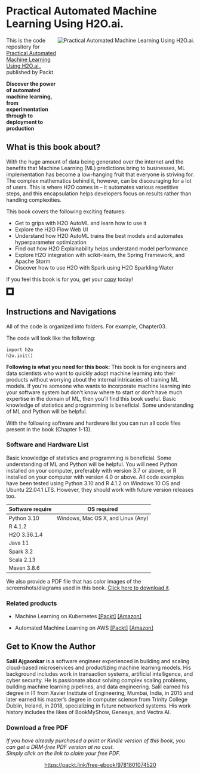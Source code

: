 


# 	Practical Automated Machine Learning Using H2O.ai.

<a href="https://www.packtpub.com/product/practical-automated-machine-learning-using-h2o-ai/9781801074520?utm_source=github&utm_medium=repository&utm_campaign=9781801074520"><img src="https://static.packt-cdn.com/products/9781801074520/cover/smaller" alt="Practical Automated Machine Learning Using H2O.ai." height="256px" align="right"></a>

This is the code repository for [Practical Automated Machine Learning Using H2O.ai.](https://www.packtpub.com/product/practical-automated-machine-learning-using-h2o-ai/9781801074520?utm_source=github&utm_medium=repository&utm_campaign=9781801074520), published by Packt.

**Discover the power of automated machine learning, from experimentation through to deployment to production**

## What is this book about?
With the huge amount of data being generated over the internet and the benefits that Machine Learning (ML) predictions bring to businesses, ML implementation has become a low-hanging fruit that everyone is striving for. The complex mathematics behind it, however, can be discouraging for a lot of users. This is where H2O comes in – it automates various repetitive steps, 
and this encapsulation helps developers focus on results rather than handling complexities.

This book covers the following exciting features: 
* Get to grips with H2O AutoML and learn how to use it
* Explore the H2O Flow Web UI
* Understand how H2O AutoML trains the best models and automates hyperparameter optimization
* Find out how H2O Explainability helps understand model performance
* Explore H2O integration with scikit-learn, the Spring Framework, and Apache Storm
* Discover how to use H2O with Spark using H2O Sparkling Water

If you feel this book is for you, get your [copy](https://www.amazon.com/dp/1800205694) today!

<a href="https://www.packtpub.com/?utm_source=github&utm_medium=banner&utm_campaign=GitHubBanner"><img src="https://raw.githubusercontent.com/PacktPublishing/GitHub/master/GitHub.png" alt="https://www.packtpub.com/" border="5" /></a>

## Instructions and Navigations
All of the code is organized into folders. For example, Chapter03.

The code will look like the following:
```
import h2o
h2o.init()
```

**Following is what you need for this book:**
This book is for engineers and data scientists who want to quickly adopt machine learning into their products without worrying about the internal intricacies of training ML models. If you're someone who wants to incorporate machine learning into your software system but don’t know where to start or don’t have much expertise in the domain of ML, then you’ll find this book useful. Basic knowledge of statistics and programming is beneficial. 
Some understanding of ML and Python will be helpful.

With the following software and hardware list you can run all code files present in the book (Chapter 1-13).

### Software and Hardware List

Basic knowledge of statistics and programming is beneficial. Some understanding of ML and Python
will be helpful. You will need Python installed on your computer, preferably with version 3.7 or above,
or R installed on your computer with version 4.0 or above. All code examples have been tested using
Python 3.10 and R 4.1.2 on Windows 10 OS and Ubuntu 22.04.1 LTS. However, they should work
with future version releases too.

| Software require         | OS required                        |
| -------------------------| -----------------------------------|
| Python 3.10              | Windows, Mac OS X, and Linux (Any) |
| R 4.1.2                  |                                    |
| H2O 3.36.1.4             |                                    |
| Java 11                  |                                    |
| Spark 3.2                |                                    |
| Scala 2.13               |                                    |
| Maven 3.8.6              |                                    |

We also provide a PDF file that has color images of the screenshots/diagrams used in this book. [Click here to download it](https://packt.link/IighZ).


### Related products <Other books you may enjoy>
* Machine Learning on Kubernetes [[Packt]](https://www.packtpub.com/product/machine-learning-on-kubernetes/9781803241807) [[Amazon]](https://www.amazon.com/dp/1803241802)

* Automated Machine Learning on AWS [[Packt]](https://www.packtpub.com/product/automated-machine-learning-on-aws/9781801811828) [[Amazon]](https://www.amazon.com/dp/1801811822)

## Get to Know the Author

**Salil Ajgaonkar**
is a software engineer experienced in building and scaling cloud-based microservices and productizing machine learning models. 
His background includes work in transaction systems, artificial intelligence, and cyber security. 
He is passionate about solving complex scaling problems, building machine learning pipelines, and data engineering. 
Salil earned his degree in IT from Xavier Institute of Engineering, Mumbai, India, in 2015 and later earned his master’s degree in computer science from Trinity College Dublin, Ireland, in 2018, specializing in future networked systems.
His work history includes the likes of BookMyShow, Genesys, and Vectra AI.

### Download a free PDF

 <i>If you have already purchased a print or Kindle version of this book, you can get a DRM-free PDF version at no cost.<br>Simply click on the link to claim your free PDF.</i>
<p align="center"> <a href="https://packt.link/free-ebook/9781801074520">https://packt.link/free-ebook/9781801074520 </a> </p>